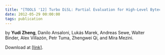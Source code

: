 ```yaml
---
title: "[TOOLS '12] Turbo DiSL: Partial Evaluation for High-Level Bytecode Instrumentation"
date: 2012-05-29 00:00:00
tags: publication
---
```


by **Yudi Zheng**, Danilo Ansaloni, Lukás Marek, Andreas Sewe, Walter Binder, Alex Villazón, Petr Tuma, Zhengwei Qi, and Mira Mezini.

Download at [[link]][1].

[1]: https://doi.org/10.1007/978-3-642-30561-0_24